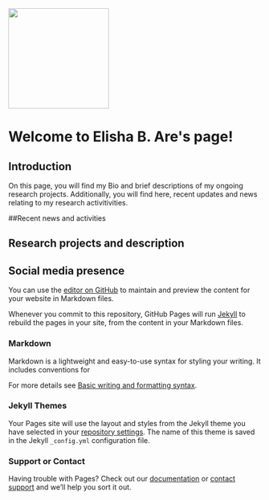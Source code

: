 
<img src="https://user-images.githubusercontent.com/28117985/176061944-af556ff9-5d7c-4a9b-ab33-b2dd952f3075.JPG" width="200">



# Welcome to Elisha B. Are's page!
## Introduction 
On this page, you will find my Bio and brief descriptions of my ongoing research projects. Additionally, you will find here, recent updates and news relating to my research activitivities. 

##Recent news and activities 


## Research projects and description 



## Social media presence 

You can use the [editor on GitHub](https://github.com/ElishaBayode/ElishaAre.github.io/edit/gh-pages/index.md) to maintain and preview the content for your website in Markdown files.

Whenever you commit to this repository, GitHub Pages will run [Jekyll](https://jekyllrb.com/) to rebuild the pages in your site, from the content in your Markdown files.

### Markdown

Markdown is a lightweight and easy-to-use syntax for styling your writing. It includes conventions for


For more details see [Basic writing and formatting syntax](https://docs.github.com/en/github/writing-on-github/getting-started-with-writing-and-formatting-on-github/basic-writing-and-formatting-syntax).

### Jekyll Themes

Your Pages site will use the layout and styles from the Jekyll theme you have selected in your [repository settings](https://github.com/ElishaBayode/ElishaAre.github.io/settings/pages). The name of this theme is saved in the Jekyll `_config.yml` configuration file.

### Support or Contact

Having trouble with Pages? Check out our [documentation](https://docs.github.com/categories/github-pages-basics/) or [contact support](https://support.github.com/contact) and we’ll help you sort it out.
